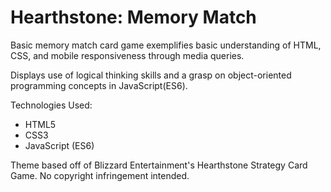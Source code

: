 # Hearthstone: Memory Match

Basic memory match card game exemplifies basic understanding of HTML, CSS, and mobile responsiveness through media queries.

Displays use of logical thinking skills and a grasp on object-oriented programming concepts in JavaScript(ES6).

Technologies Used:
* HTML5
* CSS3
* JavaScript (ES6)

Theme based off of Blizzard Entertainment's Hearthstone Strategy Card Game. No copyright infringement intended. 




